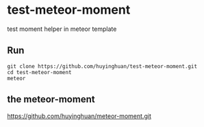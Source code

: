 test-meteor-moment
==================

test moment helper in meteor template

Run
------------------
```
git clone https://github.com/huyinghuan/test-meteor-moment.git
cd test-meteor-moment
meteor
```

the meteor-moment
------------------
https://github.com/huyinghuan/meteor-moment.git
